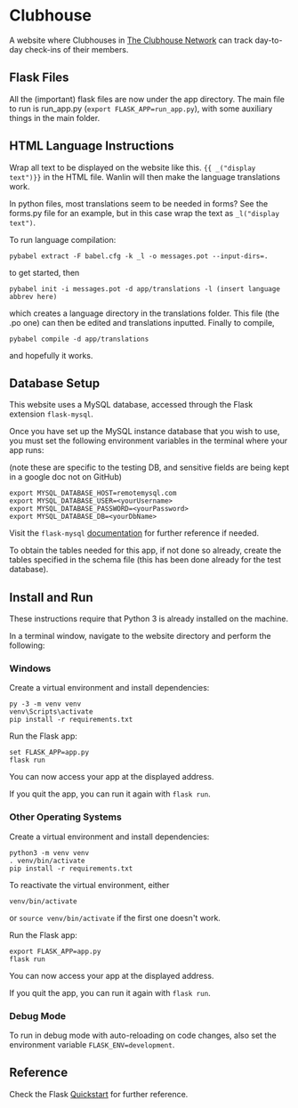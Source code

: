 # Clubhouse

A website where Clubhouses in [The Clubhouse Network](https://theclubhousenetwork.org/) can track day-to-day check-ins of their members.

## Flask Files

All the (important) flask files are now under the app directory. The main file to run is run_app.py (`export FLASK_APP=run_app.py`), with some auxiliary things in the main folder.

## HTML Language Instructions

Wrap all text to be displayed on the website like this.
`{{ _("display text")}}`
in the HTML file. Wanlin will then make the language translations work.

In python files, most translations seem to be needed in forms? See the forms.py file for an example, but in this case wrap the text as `_l("display text")`.

To run language compilation:

```
pybabel extract -F babel.cfg -k _l -o messages.pot --input-dirs=.
```
to get started, then
```
pybabel init -i messages.pot -d app/translations -l (insert language abbrev here)
```
which creates a language directory in the translations folder. This file (the .po one) can then be edited and translations inputted.
Finally to compile,
```
pybabel compile -d app/translations
```
and hopefully it works.

## Database Setup
This website uses a MySQL database, accessed through the Flask extension `flask-mysql`.

Once you have set up the MySQL instance database that you wish to use, you must set the following environment variables in the terminal where your app runs:

(note these are specific to the testing DB, and sensitive fields are being kept in a google doc not on GitHub)

```
export MYSQL_DATABASE_HOST=remotemysql.com
export MYSQL_DATABASE_USER=<yourUsername>
export MYSQL_DATABASE_PASSWORD=<yourPassword>
export MYSQL_DATABASE_DB=<yourDbName>
```

Visit the `flask-mysql` [documentation](https://flask-mysql.readthedocs.io/en/latest/) for further reference if needed.

To obtain the tables needed for this app, if not done so already, create the tables specified in the schema file (this has been done already for the test database).

## Install and Run

These instructions require that Python 3 is already installed on the machine.

In a terminal window, navigate to the website directory and perform the following:

### Windows

Create a virtual environment and install dependencies:
```
py -3 -m venv venv
venv\Scripts\activate
pip install -r requirements.txt
```

Run the Flask app:
```
set FLASK_APP=app.py
flask run
```

You can now access your app at the displayed address.

If you quit the app, you can run it again with `flask run`.

### Other Operating Systems

Create a virtual environment and install dependencies:
```
python3 -m venv venv
. venv/bin/activate
pip install -r requirements.txt
```

To reactivate the virtual environment, either
```
venv/bin/activate
```
or
`source venv/bin/activate`
if the first one doesn't work.

Run the Flask app:
```
export FLASK_APP=app.py
flask run
```

You can now access your app at the displayed address.

If you quit the app, you can run it again with `flask run`.

### Debug Mode

To run in debug mode with auto-reloading on code changes, also set the environment variable `FLASK_ENV=development`.

## Reference
Check the Flask [Quickstart](https://flask.palletsprojects.com/en/1.1.x/quickstart/#) for further reference.
